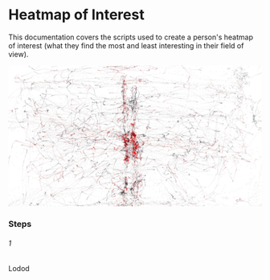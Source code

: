# Heatmap of Interest
This documentation covers the scripts used to create a person's heatmap of interest (what they find the most and least interesting in their field of view).

![Result](/src/old/prev_takes/3/result.jpg)

### Steps
###### 1
Lodod
